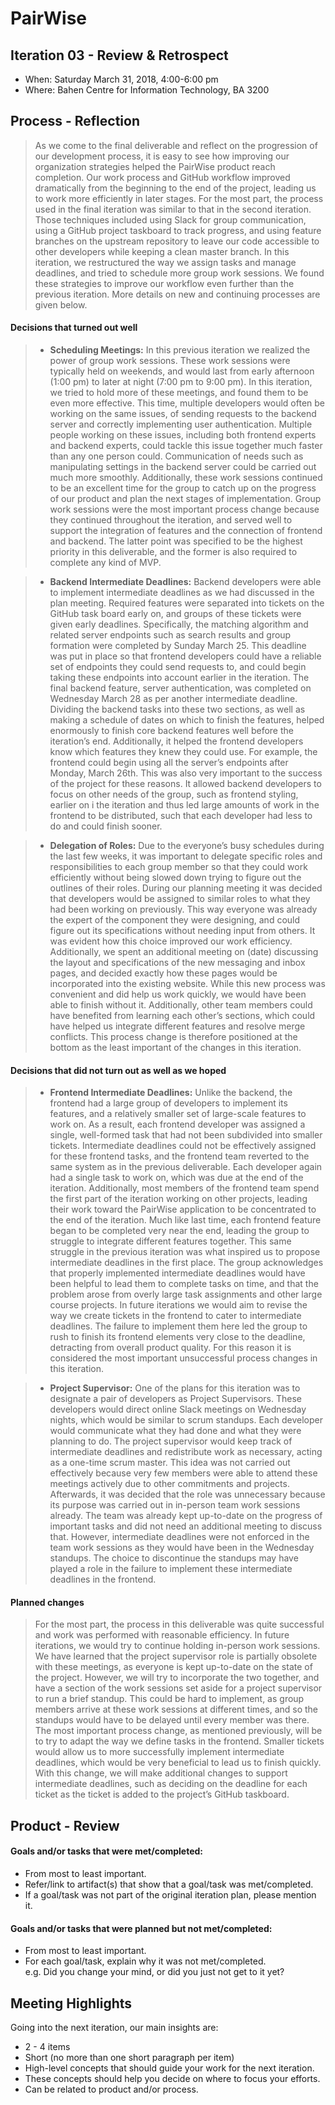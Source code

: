 # PairWise


## Iteration 03 - Review & Retrospect

 * When: Saturday March 31, 2018, 4:00-6:00 pm
 * Where: Bahen Centre for Information Technology, BA 3200

## Process - Reflection

> As we come to the final deliverable and reflect on the progression of our development process, it is easy to see how improving our organization strategies helped the PairWise product reach completion. Our work process and GitHub workflow improved dramatically from the beginning to the end of the project, leading us to work more efficiently in later stages. For the most part, the process used in the final iteration was similar to that in the second iteration. Those techniques included using Slack for group communication, using a GitHub project taskboard to track progress, and using feature branches on the upstream repository to leave our code accessible to other developers while keeping a clean master branch. In this iteration, we restructured the way we assign tasks and manage deadlines, and tried to schedule more group work sessions. We found these strategies to improve our workflow even further than the previous iteration. More details on new and continuing processes are given below.


#### Decisions that turned out well

>* **Scheduling Meetings:**
> In this previous iteration we realized the power of group work sessions. These work sessions were typically held on weekends, and would last from early afternoon (1:00 pm) to later at night (7:00 pm to 9:00 pm). In this iteration, we tried to hold more of these meetings, and found them to be even more effective. This time, multiple developers would often be working on the same issues, of sending requests to the backend server and correctly implementing user authentication. Multiple people working on these issues, including both frontend experts and backend experts, could tackle this issue together much faster than any one person could. Communication of needs such as manipulating settings in the backend server could be carried out much more smoothly. Additionally, these work sessions continued to be an excellent time for the group to catch up on the progress of our product and plan the next stages of implementation. Group work sessions were the most important process change because they continued throughout the iteration, and served well to support the integration of features and the connection of frontend and backend. The latter point was specified to be the highest priority in this deliverable, and the former is also required to complete any kind of MVP.

>* **Backend Intermediate Deadlines:**
> Backend developers were able to implement intermediate deadlines as we had discussed in the plan meeting. Required features were separated into tickets on the GitHub task board early on, and groups of these tickets were given early deadlines. Specifically, the matching algorithm and related server endpoints such as search results and group formation were completed by Sunday March 25. This deadline was put in place so that frontend developers could have a reliable set of endpoints they could send requests to, and could begin taking these endpoints into account earlier in the iteration. The final backend feature, server authentication, was completed on Wednesday March 28 as per another intermediate deadline. Dividing the backend tasks into these two sections, as well as making a schedule of dates on which to finish the features, helped enormously to finish core backend features well before the iteration’s end. Additionally, it helped the frontend developers know which features they knew they could use. For example, the frontend could begin using all the server’s endpoints after Monday, March 26th. This was also very important to the success of the project for these reasons. It allowed backend developers to focus on other needs of the group, such as frontend styling, earlier on i the iteration and thus led large amounts of work in the frontend to be distributed, such that each developer had less to do and could finish sooner.

>* **Delegation of Roles:**
> Due to the everyone’s busy schedules during the last few weeks, it was important to delegate specific roles and responsibilities to each group member so that they could work efficiently without being slowed down trying to figure out the outlines of their roles. During our planning meeting it was decided that developers would be assigned to similar roles to what they had been working on previously. This way everyone was already the expert of the component they were designing, and could figure out its specifications without needing input from others. It was evident how this choice improved our work efficiency. Additionally, we spent an additional meeting on (date) discussing the layout and specifications of the new messaging and inbox pages, and decided exactly how these pages would be incorporated into the existing website. While this new process was convenient and did help us work quickly, we would have been able to finish without it. Additionally, other team members could have benefited from learning each other’s sections, which could have helped us integrate different features and resolve merge conflicts. This process change is therefore positioned at the bottom as the least important of the changes in this iteration.


#### Decisions that did not turn out as well as we hoped

>* **Frontend Intermediate Deadlines:**
> Unlike the backend, the frontend had a large group of developers to implement its features, and a relatively smaller set of large-scale features to work on. As a result, each frontend developer was assigned a single, well-formed task that had not been subdivided into smaller tickets. Intermediate deadlines could not be effectively assigned for these frontend tasks, and the frontend team reverted to the same system as in the previous deliverable. Each developer again had a single task to work on, which was due at the end of the iteration. Additionally, most members of the frontend team spend the first part of the iteration working on other projects, leading their work toward the PairWise application to be concentrated to the end of the iteration. Much like last time, each frontend feature began to be completed very near the end, leading the group to struggle to integrate different features together. This same struggle in the previous iteration was what inspired us to propose intermediate deadlines in the first place. The group acknowledges that properly implemented intermediate deadlines would have been helpful to lead them to complete tasks on time, and that the problem arose from overly large task assignments and other large course projects. In future iterations we would aim to revise the way we create tickets in the frontend to cater to intermediate deadlines. The failure to implement them here led the group to rush to finish its frontend elements very close to the deadline, detracting from overall product quality. For this reason it is considered the most important unsuccessful process changes in this iteration.

>* **Project Supervisor:**
> One of the plans for this iteration was to designate a pair of developers as Project Supervisors. These developers would direct online Slack meetings on Wednesday nights, which would be similar to scrum standups. Each developer would communicate what they had done and what they were planning to do. The project supervisor would keep track of intermediate deadlines and redistribute work as necessary, acting as a one-time scrum master. This idea was not carried out effectively because very few members were able to attend these meetings actively due to other commitments and projects. Afterwards, it was decided that the role was unnecessary because its purpose was carried out in in-person team work sessions already. The team was already kept up-to-date on the progress of important tasks and did not need an additional meeting to discuss that. However, intermediate deadlines were not enforced in the team work sessions as they would have been in the Wednesday standups. The choice to discontinue the standups may have played a role in the failure to implement these intermediate deadlines in the frontend.



#### Planned changes

> For the most part, the process in this deliverable was quite successful and work was performed with reasonable efficiency. In future iterations, we would try to continue holding in-person work sessions. We have learned that the project supervisor role is partially obsolete with these meetings, as everyone is kept up-to-date on the state of the project. However, we will try to incorporate the two together, and have a section of the work sessions set aside for a project supervisor to run a brief standup. This could be hard to implement, as group members arrive at these work sessions at different times, and so the standups would have to be delayed until every member was there. The most important process change, as mentioned previously, will be to try to adapt the way we define tasks in the frontend. Smaller tickets would allow us to more successfully implement intermediate deadlines, which would be very beneficial to lead us to finish quickly. With this change, we will make additional changes to support intermediate deadlines, such as deciding on the deadline for each ticket as the ticket is added to the project’s GitHub taskboard.



## Product - Review

#### Goals and/or tasks that were met/completed:

 * From most to least important.
 * Refer/link to artifact(s) that show that a goal/task was met/completed.
 * If a goal/task was not part of the original iteration plan, please mention it.

#### Goals and/or tasks that were planned but not met/completed:

 * From most to least important.
 * For each goal/task, explain why it was not met/completed.      
   e.g. Did you change your mind, or did you just not get to it yet?

## Meeting Highlights

Going into the next iteration, our main insights are:

 * 2 - 4 items
 * Short (no more than one short paragraph per item)
 * High-level concepts that should guide your work for the next iteration.
 * These concepts should help you decide on where to focus your efforts.
 * Can be related to product and/or process.
